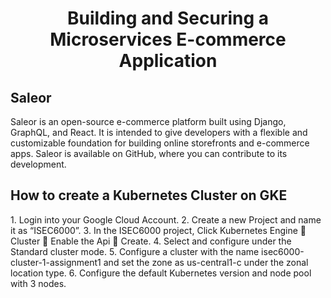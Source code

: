 <div align="center">
  <h1>Building and Securing a Microservices E-commerce Application</h1>
</div>

<div>
  <h2>Saleor</h2>
</div>
Saleor is an open-source e-commerce platform built using Django, GraphQL, and React. It is intended to give developers with a flexible and customizable foundation for building online storefronts and e-commerce apps. Saleor is available on GitHub, where you can contribute to its development.

<div>
  <h2>How to create a Kubernetes Cluster on GKE</h2>
</div>
1.	Login into your Google Cloud Account.
2.	Create a new Project and name it as “ISEC6000”.
3.	In the ISEC6000 project, Click Kubernetes Engine  Cluster  Enable the Api  Create.
4.	Select and configure under the Standard cluster mode.
5.	Configure a cluster with the name isec6000-cluster-1-assignment1 and set the zone as us-central1-c under the zonal location type.
6.	Configure the default Kubernetes version and node pool with 3 nodes.
